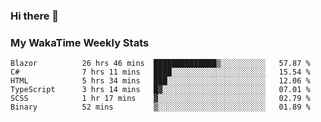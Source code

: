 ### Hi there 👋

<!--
**royschrauwen/royschrauwen** is a ✨ _special_ ✨ repository because its `README.md` (this file) appears on your GitHub profile.

Here are some ideas to get you started:

- 🔭 I’m currently working on ...
- 🌱 I’m currently learning ...
- 👯 I’m looking to collaborate on ...
- 🤔 I’m looking for help with ...
- 💬 Ask me about ...
- 📫 How to reach me: ...
- 😄 Pronouns: ...
- ⚡ Fun fact: ...
-->


### My WakaTime Weekly Stats
<!--START_SECTION:waka-->

```text
Blazor          26 hrs 46 mins  ██████████████▒░░░░░░░░░░   57.87 %
C#              7 hrs 11 mins   ████░░░░░░░░░░░░░░░░░░░░░   15.54 %
HTML            5 hrs 34 mins   ███░░░░░░░░░░░░░░░░░░░░░░   12.06 %
TypeScript      3 hrs 14 mins   █▓░░░░░░░░░░░░░░░░░░░░░░░   07.01 %
SCSS            1 hr 17 mins    ▓░░░░░░░░░░░░░░░░░░░░░░░░   02.79 %
Binary          52 mins         ▒░░░░░░░░░░░░░░░░░░░░░░░░   01.89 %
```

<!--END_SECTION:waka-->
